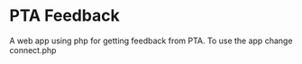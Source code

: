 # PTA Feedback
A web app using php for getting feedback from PTA. To use the app change connect.php 
